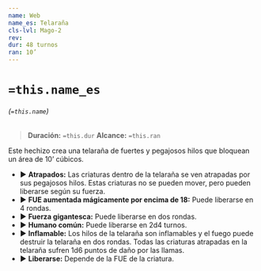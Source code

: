```yaml
---
name: Web
name_es: Telaraña
cls-lvl: Mago-2
rev: 
dur: 48 turnos
ran: 10’
---
```

# `=this.name_es`
###### (`=this.name`)

>**Duración:** `=this.dur`
>**Alcance:** `=this.ran`

Este hechizo crea una telaraña de fuertes y pegajosos hilos que bloquean un área de 10’ cúbicos.
- ▶ **Atrapados:** Las criaturas dentro de la telaraña se ven atrapadas por sus pegajosos hilos. Estas criaturas no se pueden mover, pero pueden liberarse según su fuerza.
- ▶ **FUE aumentada mágicamente por encima de 18:** Puede liberarse en 4 rondas.
- ▶ **Fuerza gigantesca:** Puede liberarse en dos rondas.
- ▶ **Humano común:** Puede liberarse en 2d4 turnos.
- ▶ **Inflamable:** Los hilos de la telaraña son inflamables y el fuego puede destruir la telaraña en dos rondas. Todas las criaturas atrapadas en la telaraña sufren 1d6 puntos de daño por las llamas.
- ▶ **Liberarse:** Depende de la FUE de la criatura.